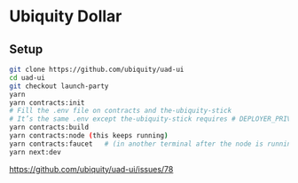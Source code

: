 # Ubiquity Dollar

## Setup

```bash
git clone https://github.com/ubiquity/uad-ui
cd uad-ui
git checkout launch-party
yarn
yarn contracts:init
# Fill the .env file on contracts and the-ubiquity-stick
# It’s the same .env except the-ubiquity-stick requires # DEPLOYER_PRIVATE_KEY (export it from Metamask) because # the hardhat.config.ts works differently from the contracts repo
yarn contracts:build
yarn contracts:node (this keeps running)
yarn contracts:faucet   # (in another terminal after the node is running)
yarn next:dev
```

https://github.com/ubiquity/uad-ui/issues/78
